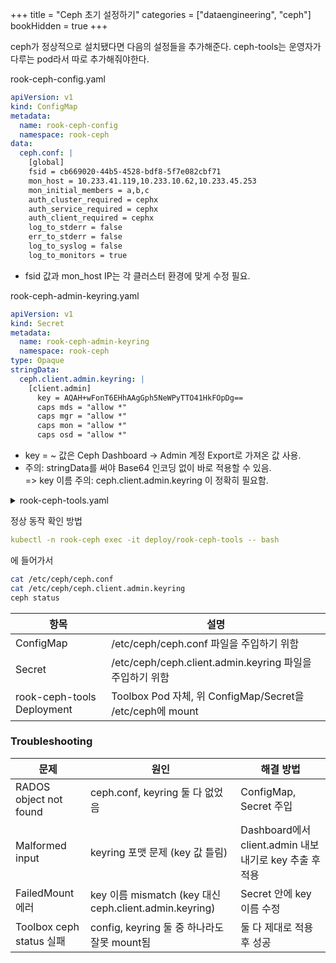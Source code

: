 +++
title = "Ceph 초기 설정하기"
categories = ["dataengineering", "ceph"]
bookHidden = true
+++


ceph가 정상적으로 설치됐다면 다음의 설정들을 추가해준다.
ceph-tools는 운영자가 다루는 pod라서 따로 추가해줘야한다.

rook-ceph-config.yaml
```yaml
apiVersion: v1
kind: ConfigMap
metadata:
  name: rook-ceph-config
  namespace: rook-ceph
data:
  ceph.conf: |
    [global]
    fsid = cb669020-44b5-4528-bdf8-5f7e082cbf71
    mon_host = 10.233.41.119,10.233.10.62,10.233.45.253
    mon_initial_members = a,b,c
    auth_cluster_required = cephx
    auth_service_required = cephx
    auth_client_required = cephx
    log_to_stderr = false
    err_to_stderr = false
    log_to_syslog = false
    log_to_monitors = true
```
- fsid 값과 mon_host IP는 각 클러스터 환경에 맞게 수정 필요.


rook-ceph-admin-keyring.yaml
```yaml
apiVersion: v1
kind: Secret
metadata:
  name: rook-ceph-admin-keyring
  namespace: rook-ceph
type: Opaque
stringData:
  ceph.client.admin.keyring: |
    [client.admin]
      key = AQAH+wFonT6EHhAAgGph5NeWPyTTO41HkFOpDg==
      caps mds = "allow *"
      caps mgr = "allow *"
      caps mon = "allow *"
      caps osd = "allow *"
```
- key = ~ 값은 Ceph Dashboard → Admin 계정 Export로 가져온 값 사용.
- 주의: stringData를 써야 Base64 인코딩 없이 바로 적용할 수 있음.  
=> key 이름 주의: ceph.client.admin.keyring 이 정확히 필요함.


<details markdown="1">
  <summary>rook-ceph-tools.yaml</summary>

```yaml
apiVersion: apps/v1
kind: Deployment
metadata:
  name: rook-ceph-tools
  namespace: rook-ceph
spec:
  replicas: 1
  selector:
    matchLabels:
      app: rook-ceph-tools
  template:
    metadata:
      labels:
        app: rook-ceph-tools
    spec:
      containers:
      - name: rook-ceph-tools
        image: rook/ceph:v1.12.10
        command: ["/usr/bin/bash"]
        args: ["-c", "sleep infinity"]
        imagePullPolicy: IfNotPresent
        securityContext:
          privileged: true
        volumeMounts:
        - name: ceph-conf
          mountPath: /etc/ceph
      volumes:
      - name: ceph-conf
        projected:
          sources:
          - configMap:
              name: rook-ceph-config
              items:
              - key: ceph.conf
                path: ceph.conf
          - secret:
              name: rook-ceph-admin-keyring
              items:
              - key: ceph.client.admin.keyring
                path: ceph.client.admin.keyring
```
</details>

정상 동작 확인 방법
```yaml
kubectl -n rook-ceph exec -it deploy/rook-ceph-tools -- bash
```
에 들어가서

```sh
cat /etc/ceph/ceph.conf
cat /etc/ceph/ceph.client.admin.keyring
ceph status
```




|항목 | 설명|
|-|-|
|ConfigMap | /etc/ceph/ceph.conf 파일을 주입하기 위함|
|Secret | /etc/ceph/ceph.client.admin.keyring 파일을 주입하기 위함|
|rook-ceph-tools Deployment | Toolbox Pod 자체, 위 ConfigMap/Secret을 /etc/ceph에 mount|


### Troubleshooting
|문제 | 원인 | 해결 방법|
|-|-|-|
|RADOS object not found | ceph.conf, keyring 둘 다 없었음 | ConfigMap, Secret 주입|
|Malformed input | keyring 포맷 문제 (key 값 틀림) | Dashboard에서 client.admin 내보내기로 key 추출 후 적용|
|FailedMount 에러 | key 이름 mismatch (key 대신 ceph.client.admin.keyring) | Secret 안에 key 이름 수정|
|Toolbox ceph status 실패 | config, keyring 둘 중 하나라도 잘못 mount됨 | 둘 다 제대로 적용 후 성공|
